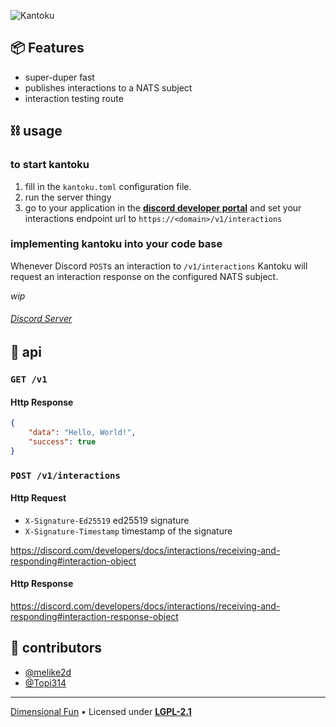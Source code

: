 ![Kantoku](https://user-images.githubusercontent.com/44017640/164708096-1d0585d4-5963-4011-bb36-763d413f1acc.png)

## 📦 Features

- super-duper fast
- publishes interactions to a NATS subject
- interaction testing route

## ⛓️ usage

### to start kantoku

1. fill in the `kantoku.toml` configuration file.
2. run the server thingy
3. go to your application in the [**discord developer portal**](https://discord.com/developers/applications) and set
   your interactions endpoint url to `https://<domain>/v1/interactions`

### implementing kantoku into your code base

Whenever Discord `POST`s an interaction to `/v1/interactions` Kantoku will request an interaction response on the
configured NATS subject.

_wip_

###### [Discord Server](https://discord.gg/8R4d8RydT4)

## 📁 api

### `GET /v1`

#### Http Response
```json
{
    "data": "Hello, World!",
    "success": true
}
```

### `POST /v1/interactions`

#### Http Request

- `X-Signature-Ed25519` ed25519 signature
- `X-Signature-Timestamp` timestamp of the signature

<https://discord.com/developers/docs/interactions/receiving-and-responding#interaction-object>

#### Http Response

<https://discord.com/developers/docs/interactions/receiving-and-responding#interaction-response-object>

## 📜 contributors

- [@melike2d](https://github.com/melike2d)
- [@Topi314](https://github.com/Topi314)

---

[Dimensional Fun](https://dimensional.fun) &bull; Licensed under [**LGPL-2.1**](/LICENSE) 

